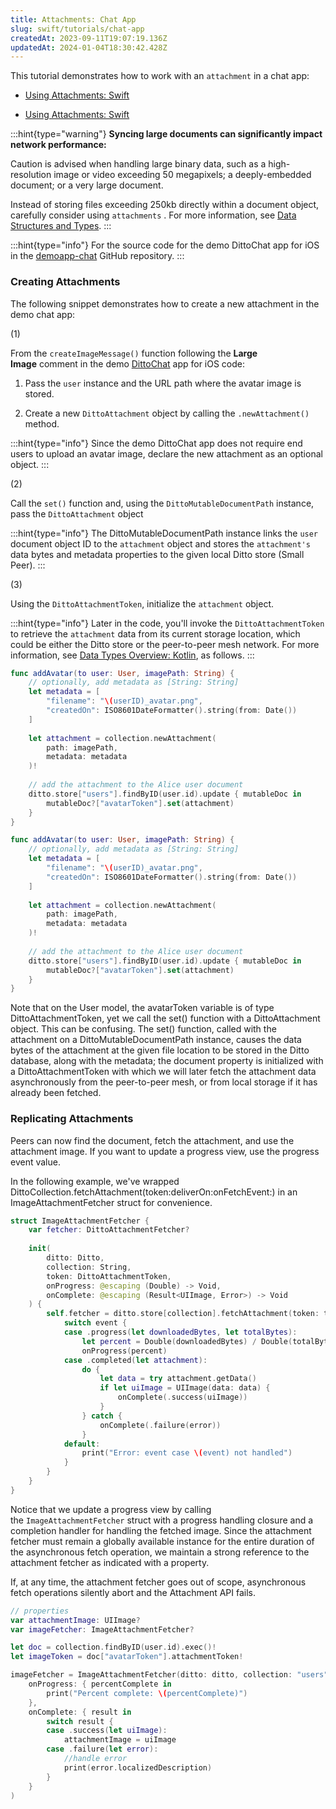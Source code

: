 ```yaml
---
title: Attachments: Chat App
slug: swift/tutorials/chat-app
createdAt: 2023-09-11T19:07:19.136Z
updatedAt: 2024-01-04T18:30:42.428Z
---
```


This tutorial demonstrates how to work with an `attachment` in a chat app:

*   [Using Attachments: Swift](docId\:JVDn9xMTRpsclyhP5QSTp)

*   [Using Attachments: Swift](docId\:JVDn9xMTRpsclyhP5QSTp)

:::hint{type="warning"}
**Syncing large documents can significantly impact network performance:**

Caution is advised when handling large binary data, such as a high-resolution image or video exceeding 50 megapixels; a deeply-embedded document; or a very large document.

Instead of storing files exceeding 250kb directly within a document object, carefully consider using `attachments` . For more information, see [Data Structures and Types](docId\:vq2Ofsn8txVRvK2SpKXan).
:::

:::hint{type="info"}
For the source code for the demo DittoChat app for iOS in the [demoapp-chat](https://github.com/getditto/demoapp-chat/blob/main/iOS/DittoChat/Data/DittoService.swift#L340-L350) GitHub repository.
:::

### Creating Attachments

The following snippet demonstrates how to create a new attachment in the demo chat app:

(1)

From the `createImageMessage()` function following the **Large Image** comment in the demo [DittoChat](https://github.com/getditto/demoapp-chat/blob/main/iOS/DittoChat/Data/DittoService.swift#L340-L350) app for iOS code:

1.  Pass the `user` instance and the URL path where the avatar image is stored.


2.  Create a new `DittoAttachment` object by calling the `.newAttachment()` method.&#x20;

:::hint{type="info"}
Since the demo DittoChat app does not require end users to upload an avatar image, declare the new attachment as an optional object.
:::

(2)

Call the `set()` function and, using the `DittoMutableDocumentPath` instance,  pass the `DittoAttachment` object&#x20;

:::hint{type="info"}
The DittoMutableDocumentPath instance links the `user` document object ID to the `attachment` object and stores the `attachment's` data bytes and metadata properties to the given local Ditto store (Small Peer).
:::

(3)

Using the `DittoAttachmentToken`, initialize the `attachment` object. &#x20;

:::hint{type="info"}
Later in the code, you'll invoke the `DittoAttachmentToken` to retrieve the `attachment` data from its current storage location, which could be either the Ditto store or the peer-to-peer mesh network. For more information, see [Data Types Overview: Kotlin](docId\:p7TLPgP3eGtQyRVKb45QS), as follows.
:::

```swift
func addAvatar(to user: User, imagePath: String) {
    // optionally, add metadata as [String: String]
    let metadata = [
        "filename": "\(userID)_avatar.png",
        "createdOn": ISO8601DateFormatter().string(from: Date())
    ]
    
    let attachment = collection.newAttachment(
        path: imagePath,
        metadata: metadata
    )!
    
    // add the attachment to the Alice user document
    ditto.store["users"].findByID(user.id).update { mutableDoc in
        mutableDoc?["avatarToken"].set(attachment)
    }
}
```

```swift
func addAvatar(to user: User, imagePath: String) {
    // optionally, add metadata as [String: String]
    let metadata = [
        "filename": "\(userID)_avatar.png",
        "createdOn": ISO8601DateFormatter().string(from: Date())
    ]
    
    let attachment = collection.newAttachment(
        path: imagePath,
        metadata: metadata
    )!
    
    // add the attachment to the Alice user document
    ditto.store["users"].findByID(user.id).update { mutableDoc in
        mutableDoc?["avatarToken"].set(attachment)
    }
}
```

Note that on the User model, the avatarToken variable is of type DittoAttachmentToken, yet we call the set() function with a DittoAttachment object. This can be confusing. The set() function, called with the attachment on a DittoMutableDocumentPath instance, causes the data bytes of the attachment at the given file location to be stored in the Ditto database, along with the metadata; the document property is initialized with a DittoAttachmentToken with which we will later fetch the attachment data asynchronously from the peer-to-peer mesh, or from local storage if it has already been fetched.

### Replicating Attachments

Peers can now find the document, fetch the attachment, and use the attachment image. If you want to update a progress view, use the progress event value.

In the following example, we've wrapped DittoCollection.fetchAttachment(token\:deliverOn\:onFetchEvent:) in an ImageAttachmentFetcher struct for convenience.

```swift
struct ImageAttachmentFetcher {
    var fetcher: DittoAttachmentFetcher?
    
    init(
        ditto: Ditto,
        collection: String,
        token: DittoAttachmentToken,
        onProgress: @escaping (Double) -> Void,
        onComplete: @escaping (Result<UIImage, Error>) -> Void
    ) {
        self.fetcher = ditto.store[collection].fetchAttachment(token: token) { event in
            switch event {
            case .progress(let downloadedBytes, let totalBytes):
                let percent = Double(downloadedBytes) / Double(totalBytes)
                onProgress(percent)
            case .completed(let attachment):
                do {
                    let data = try attachment.getData()
                    if let uiImage = UIImage(data: data) {
                        onComplete(.success(uiImage))
                    }
                } catch {
                    onComplete(.failure(error))
                }
            default:
                print("Error: event case \(event) not handled")
            }
        }
    }
}
```

Notice that we update a progress view by calling the `ImageAttachmentFetcher` struct with a progress handling closure and a completion handler for handling the fetched image. Since the attachment fetcher must remain a globally available instance for the entire duration of the asynchronous fetch operation, we maintain a strong reference to the attachment fetcher as indicated with a property.

If, at any time, the attachment fetcher goes out of scope, asynchronous fetch operations silently abort and the Attachment API fails.

```swift
// properties
var attachmentImage: UIImage?
var imageFetcher: ImageAttachmentFetcher?

let doc = collection.findByID(user.id).exec()!
let imageToken = doc["avatarToken"].attachmentToken!

imageFetcher = ImageAttachmentFetcher(ditto: ditto, collection: "users", token: imageToken,
    onProgress: { percentComplete in
        print("Percent complete: \(percentComplete)")
    },
    onComplete: { result in
        switch result {
        case .success(let uiImage):
            attachmentImage = uiImage
        case .failure(let error):
            //handle error
            print(error.localizedDescription)
        }
    }
)
```

